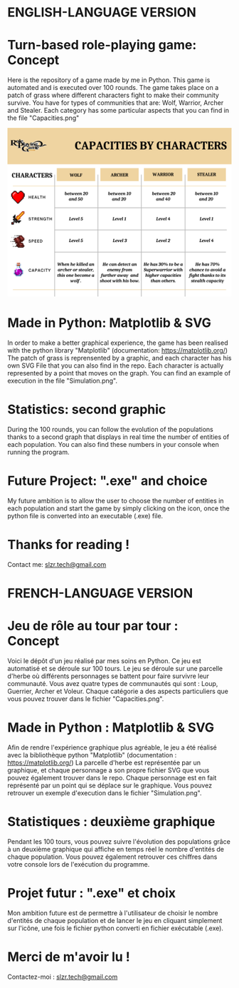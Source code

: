 # ENGLISH-LANGUAGE VERSION
# Turn-based role-playing game: Concept

Here is the repository of a game made by me in Python.  This game is automated and is executed over 100 rounds. The game takes place on a patch of grass where different characters fight to make their community survive. You have for types of communities that are: Wolf, Warrior, Archer and Stealer. Each category has some particular aspects that you can find in the file "Capacities.png"

![alt text](Capacities.png)

# Made in Python: Matplotlib & SVG

In order to make a better graphical experience, the game has been realised with the python library "Matplotlib" (documentation: https://matplotlib.org/) The patch of grass is reprensented by a graphic, and each character has his own SVG File that you can also find in the repo. Each character is actually represented by a point that moves on the graph. You can find an example of execution in the file "Simulation.png".

# Statistics: second graphic 

During the 100 rounds, you can follow the evolution of the populations thanks to a second graph that displays in real time the number of entities of each population. You can also find these numbers in your console when running the program. 

# Future Project: ".exe" and choice

My future ambition is to allow the user to choose the number of entities in each population and start the game by simply clicking on the icon,  once the python file is converted into an executable (.exe) file.

# Thanks for reading !

Contact me: slzr.tech@gmail.com

# FRENCH-LANGUAGE VERSION 

# Jeu de rôle au tour par tour : Concept

Voici le dépôt d'un jeu réalisé par mes soins en Python.  Ce jeu est automatisé et se déroule sur 100 tours. Le jeu se déroule sur une parcelle d'herbe où différents personnages se battent pour faire survivre leur communauté. Vous avez quatre types de communautés qui sont : Loup, Guerrier, Archer et Voleur. Chaque catégorie a des aspects particuliers que vous pouvez trouver dans le fichier "Capacities.png".

# Made in Python : Matplotlib & SVG

Afin de rendre l'expérience graphique plus agréable, le jeu a été réalisé avec la bibliothèque python "Matplotlib" (documentation : https://matplotlib.org/) La parcelle d'herbe est représentée par un graphique, et chaque personnage a son propre fichier SVG que vous pouvez également trouver dans le repo. Chaque personnage est en fait représenté par un point qui se déplace sur le graphique. Vous pouvez retrouver un exemple d'execution dans le fichier "Simulation.png".

# Statistiques : deuxième graphique 

Pendant les 100 tours, vous pouvez suivre l'évolution des populations grâce à un deuxième graphique qui affiche en temps réel le nombre d'entités de chaque population. Vous pouvez également retrouver ces chiffres dans votre console lors de l'exécution du programme. 

# Projet futur : ".exe" et choix

Mon ambition future est de permettre à l'utilisateur de choisir le nombre d'entités de chaque population et de lancer le jeu en cliquant simplement sur l'icône, une fois le fichier python converti en fichier exécutable (.exe).

# Merci de m'avoir lu !

Contactez-moi : slzr.tech@gmail.com
